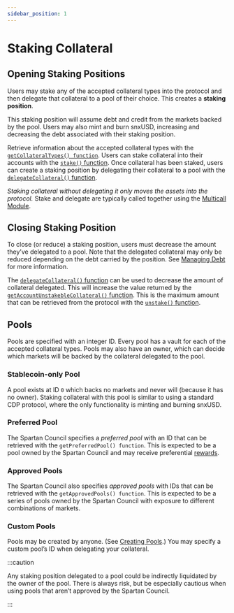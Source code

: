 ```yaml
---
sidebar_position: 1
---
```


# Staking Collateral

## Opening Staking Positions

Users may stake any of the accepted collateral types into the protocol and then delegate that collateral to a pool of their choice. This creates a **staking position**.

This staking position will assume debt and credit from the markets backed by the pool. Users may also mint and burn snxUSD, increasing and decreasing the debt associated with their staking position.

Retrieve information about the accepted collateral types with the [`getCollateralTypes() function`](/). Users can stake collateral into their accounts with the [`stake()` function](/). Once collateral has been staked, users can create a staking position by delegating their collateral to a pool with the [`delegateCollateral()` function](/).

_Staking collateral without delegating it only moves the assets into the protocol._ Stake and delegate are typically called together using the [Multicall Module](/).

## Closing Staking Position

To close (or reduce) a staking position, users must decrease the amount they’ve delegated to a pool. Note that the delegated collateral may only be reduced depending on the debt carried by the position. See [Managing Debt](./managing-debt) for more information.

The [`delegateCollateral()` function](/) can be used to decrease the amount of collateral delegated. This will increase the value returned by the [`getAccountUnstakebleCollateral()` function](/). This is the maximum amount that can be retrieved from the protocol with the [`unstake()` function](/).

## Pools

Pools are specified with an integer ID. Every pool has a vault for each of the accepted collateral types. Pools may also have an owner, which can decide which markets will be backed by the collateral delegated to the pool.

### Stablecoin-only Pool

A pool exists at ID `0` which backs no markets and never will (because it has no owner). Staking collateral with this pool is similar to using a standard CDP protocol, where the only functionality is minting and burning snxUSD.

### Preferred Pool

The Spartan Council specifies a _preferred pool_ with an ID that can be retrieved with the `getPreferredPool() function`. This is expected to be a pool owned by the Spartan Council and may receive preferential [rewards](/).

### Approved Pools

The Spartan Council also specifies _approved pools_ with IDs that can be retrieved with the `getApprovedPools() function`. This is expected to be a series of pools owned by the Spartan Council with exposure to different combinations of markets.

### Custom Pools

Pools may be created by anyone. (See [Creating Pools](/creating-pools).) You may specify a custom pool’s ID when delegating your collateral.

:::caution

Any staking position delegated to a pool could be indirectly liquidated by the owner of the pool. There is always risk, but be especially cautious when using pools that aren’t approved by the Spartan Council.

:::
